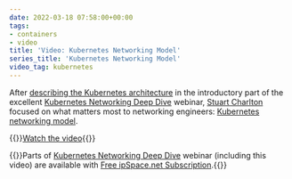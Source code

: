 ```yaml
---
date: 2022-03-18 07:58:00+00:00
tags:
- containers
- video
title: 'Video: Kubernetes Networking Model'
series_title: 'Kubernetes Networking Model'
video_tag: kubernetes
---
```

After [describing the Kubernetes architecture](/2022/01/video-kubernetes-architecture/) in the introductory part of the excellent [Kubernetes Networking Deep Dive](https://www.ipspace.net/Kubernetes_Networking_Deep_Dive) webinar, [Stuart Charlton](https://www.ipspace.net/Author:Stuart_Charlton) focused on what matters most to networking engineers: [Kubernetes networking model](https://my.ipspace.net/bin/get/Kubernetes/1.4%20-%20Kubernetes%20Networking%20Model.mp4?doccode=Kubernetes).

{{<jump>}}[Watch the video](https://my.ipspace.net/bin/get/Kubernetes/1.4%20-%20Kubernetes%20Networking%20Model.mp4?doccode=Kubernetes){{</jump>}}

{{<note free>}}Parts of [Kubernetes Networking Deep Dive](https://www.ipspace.net/Kubernetes_Networking_Deep_Dive) webinar (including this video) are available with [Free ipSpace.net Subscription](https://www.ipspace.net/Subscription/Free).{{</note>}}
